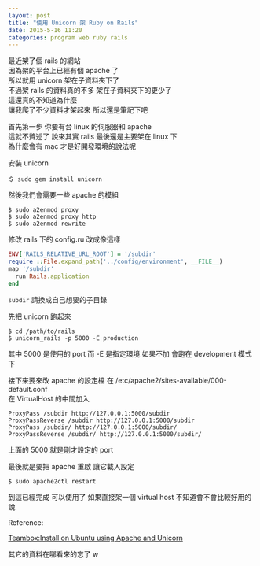 ```yaml
---
layout: post
title: "使用 Unicorn 架 Ruby on Rails"
date: 2015-5-16 11:20
categories: program web ruby rails
---
```


最近架了個 rails 的網站  
因為架的平台上已經有個 apache 了  
所以就用 unicorn 架在子資料夾下了  
不過架 rails 的資料真的不多 架在子資料夾下的更少了  
這還真的不知道為什麼  
讓我爬了不少資料才架起來 所以還是筆記下吧

首先第一步 你要有台 linux 的伺服器和 apache  
這就不贅述了 說來其實 rails 最後還是主要架在 linux 下  
為什麼會有 mac 才是好開發環境的說法呢  

安裝 unicorn

`＄ sudo gem install unicorn`

然後我們會需要一些 apache 的模組

```
$ sudo a2enmod proxy
$ sudo a2enmod proxy_http
$ sudo a2enmod rewrite
```

修改 rails 下的 config.ru 改成像這樣

```ruby
ENV['RAILS_RELATIVE_URL_ROOT'] = '/subdir'
require ::File.expand_path('../config/environment', __FILE__)
map '/subdir'
  run Rails.application
end
```
`subdir` 請換成自己想要的子目錄

先把 unicorn 跑起來 

```
$ cd /path/to/rails
$ unicorn_rails -p 5000 -E production
```
其中 5000 是使用的 port 而 -E 是指定環境 如果不加 會跑在 development 模式下

接下來要來改 apache 的設定檔
在 /etc/apache2/sites-available/000-default.conf  
在 VirtualHost 的中間加入

```
ProxyPass /subdir http://127.0.0.1:5000/subdir
ProxyPassReverse /subdir http://127.0.0.1:5000/subdir
ProxyPass /subdir/ http://127.0.0.1:5000/subdir/
ProxyPassReverse /subdir/ http://127.0.0.1:5000/subdir/
```
上面的 5000 就是剛才設定的 port

最後就是要把 apache 重啟 讓它載入設定

`$ sudo apache2ctl restart`

到這已經完成 可以使用了
如果直接架一個 virtual host 不知道會不會比較好用的說

Reference:  

[Teambox:Install on Ubuntu using Apache and Unicorn](https://github.com/teambox/teambox/wiki/Installing-on-Ubuntu-using-Apache-and-Unicorn)

其它的資料在哪看來的忘了 w
